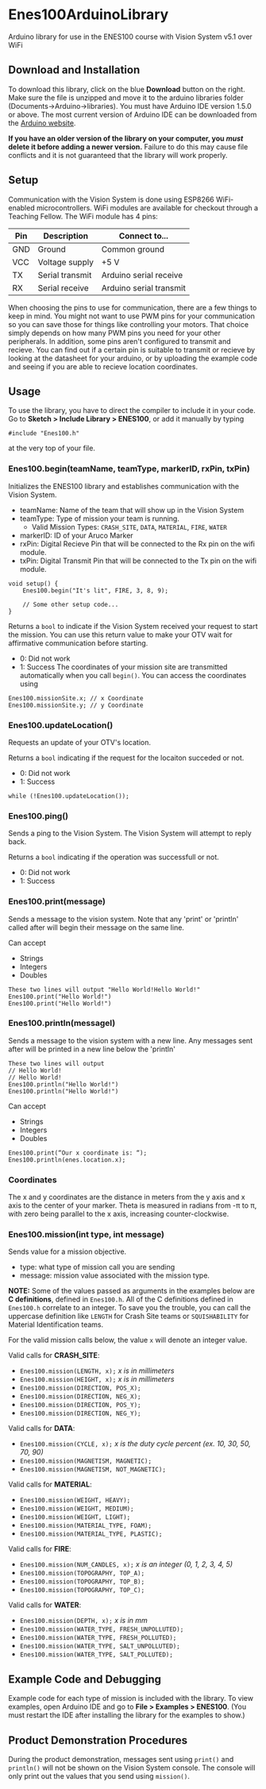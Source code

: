 # Enes100ArduinoLibrary

Arduino library for use in the ENES100 course with Vision System v5.1 over WiFi

## Download and Installation

To download this library, click on the blue **Download** button on the right. Make sure the file is unzipped and move it to the arduino libraries folder (Documents->Arduino->libraries). You must have Arduino IDE version 1.5.0 or above. The most current version of Arduino IDE can be downloaded from the [Arduino website](https://www.arduino.cc/en/Main/Software).

**If you have an older version of the library on your computer, you _must_ delete it before adding a newer version.** Failure to do this may cause file conflicts and it is not guaranteed that the library will work properly.

## Setup

Communication with the Vision System is done using ESP8266 WiFi-enabled microcontrollers. WiFi modules are available for checkout through a Teaching Fellow. The WiFi module has 4 pins:

| Pin | Description     | Connect to...           |
| --- | ---             | ---                     |
| GND | Ground          | Common ground           |
| VCC | Voltage supply  | +5 V                    |
| TX  | Serial transmit | Arduino serial receive  |
| RX  | Serial receive  | Arduino serial transmit |

When choosing the pins to use for communication, there are a few things to keep in mind. You might not want to use PWM pins for your communication so you can save those for things like controlling your motors. That choice simply depends on how many PWM pins you need for your other peripherals. In addition, some pins aren't configured to transmit and recieve. You can find out if a certain pin is suitable to transmit or recieve by looking at the datasheet for your arduino, or by uploading the example code and seeing if you are able to recieve location coordinates. 

## Usage

To use the library, you have to direct the compiler to include it in your code. Go to **Sketch > Include Library > ENES100**, or add it manually by typing

```arduino
#include "Enes100.h"
```

at the very top of your file.

### Enes100.begin(teamName, teamType, markerID, rxPin, txPin)
Initializes the ENES100 library and establishes communication with the Vision System.

* teamName: Name of the team that will show up in the Vision System
* teamType: Type of mission your team is running. 
    *  Valid Mission Types:  `CRASH_SITE`, `DATA`, `MATERIAL`, `FIRE`, `WATER`
* markerID: ID of your Aruco Marker
* rxPin: Digital Recieve Pin that will be connected to the Rx pin on the wifi module.
* txPin: Digital Transmit Pin that will be connected to the Tx pin on the wifi module.

```arduino
void setup() {
    Enes100.begin("It's lit", FIRE, 3, 8, 9);
    
    // Some other setup code...
}
```

Returns a `bool` to indicate if the Vision System received your request to start the mission. You can use this return value to make your OTV wait for affirmative communication before starting.
   * 0: Did not work
   * 1: Success
The coordinates of your mission site are transmitted automatically when you call `begin()`. You can access the coordinates using

```arduino
Enes100.missionSite.x; // x Coordinate
Enes100.missionSite.y; // y Coordinate
```

### Enes100.updateLocation()
Requests an update of your OTV's location.

Returns a `bool` indicating if the request for the locaiton succeded or not.
   * 0: Did not work
   * 1: Success

```arduino
while (!Enes100.updateLocation()); 
```
### Enes100.ping()
Sends a ping to the Vision System. The Vision System will attempt to reply back.

Returns a `bool` indicating if the operation was successfull or not.
   * 0: Did not work
   * 1: Success
### Enes100.print(message)
Sends a message to the vision system. Note that any 'print' or 'println' called after will begin their message on the same line.

Can accept
   * Strings
   * Integers
   * Doubles
```arduino
These two lines will output "Hello World!Hello World!"
Enes100.print("Hello World!")
Enes100.print("Hello World!")
```
### Enes100.println(messagel)
Sends a message to the vision system with a new line. Any messages sent after will be printed in a new line below the 'println'
```arduino
These two lines will output 
// Hello World!
// Hello World!
Enes100.println("Hello World!")
Enes100.println("Hello World!")
```
Can accept
   * Strings
   * Integers
   * Doubles

```arduino
Enes100.print(“Our x coordinate is: “);
Enes100.println(enes.location.x);
```
### Coordinates
The x and y coordinates are the distance in meters from the y axis and x axis to the center of your marker. Theta is measured in radians from -π to π, with zero being parallel to the x axis, increasing counter-clockwise.

### Enes100.mission(int type, int message)
Sends value for a mission objective.

* type: what type of mission call you are sending
* message: mission value associated with the mission type. 

**NOTE:** Some of the values passed as arguments in the examples below are **C definitions**, defined in `Enes100.h`. All of 
the C definitions defined in `Enes100.h` correlate to an integer. To save you the trouble, you can call the uppercase definition 
like `LENGTH` for Crash Site teams or `SQUISHABILITY` for Material Identification teams. 

For the valid mission calls below, the value `x` will denote an integer value.

Valid calls for **CRASH_SITE**:

 * `Enes100.mission(LENGTH, x);` *x is in millimeters*
 * `Enes100.mission(HEIGHT, x);` *x is in millimeters*
 * `Enes100.mission(DIRECTION, POS_X);`
 * `Enes100.mission(DIRECTION, NEG_X);`
 * `Enes100.mission(DIRECTION, POS_Y);`
 * `Enes100.mission(DIRECTION, NEG_Y);`

Valid calls for **DATA**:

 * `Enes100.mission(CYCLE, x);` *x is the duty cycle percent (ex. 10, 30, 50, 70, 90)*
 * `Enes100.mission(MAGNETISM, MAGNETIC);`
 * `Enes100.mission(MAGNETISM, NOT_MAGNETIC);`

Valid calls for **MATERIAL**:

 * `Enes100.mission(WEIGHT, HEAVY);`
 * `Enes100.mission(WEIGHT, MEDIUM);`
 * `Enes100.mission(WEIGHT, LIGHT);`
 * `Enes100.mission(MATERIAL_TYPE, FOAM);`
 * `Enes100.mission(MATERIAL_TYPE, PLASTIC);`

Valid calls for **FIRE**:

 * `Enes100.mission(NUM_CANDLES, x);` *x is an integer (0, 1, 2, 3, 4, 5)*
 * `Enes100.mission(TOPOGRAPHY, TOP_A);`
 * `Enes100.mission(TOPOGRAPHY, TOP_B);`
 * `Enes100.mission(TOPOGRAPHY, TOP_C);`

Valid calls for **WATER**:

 * `Enes100.mission(DEPTH, x);` *x is in mm*
 * `Enes100.mission(WATER_TYPE, FRESH_UNPOLLUTED);`
 * `Enes100.mission(WATER_TYPE, FRESH_POLLUTED);`
 * `Enes100.mission(WATER_TYPE, SALT_UNPOLLUTED);`
 * `Enes100.mission(WATER_TYPE, SALT_POLLUTED);`


## Example Code and Debugging

Example code for each type of mission is included with the library. To view examples, open Arduino IDE and go to **File > Examples > ENES100**. (You must restart the IDE after installing the library for the examples to show.)

## Product Demonstration Procedures

During the product demonstration, messages sent using `print()` and `println()` will not be shown on the Vision System console. The console will only print out the values that you send using `mission()`.
